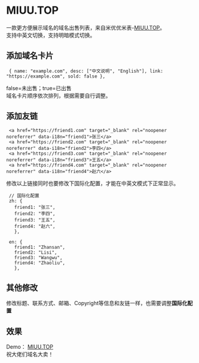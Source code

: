 # MIUU.TOP
一款更方便展示域名的域名出售列表，来自米优优米表-[MIUU.TOP](https://miuu.top)。  
支持中英文切换，支持明暗模式切换。

## 添加域名卡片
```
 { name: "example.com", desc: ["中文说明", "English"], link: "https://example.com", sold: false },
```
 false=未出售；true=已出售   
 域名卡片顺序依次排列，根据需要自行调整。

## 添加友链
```
 <a href="https://friend1.com" target="_blank" rel="noopener noreferrer" data-i18n="friend1">张三</a>
 <a href="https://friend2.com" target="_blank" rel="noopener noreferrer" data-i18n="friend2">李四</a>
 <a href="https://friend3.com" target="_blank" rel="noopener noreferrer" data-i18n="friend3">王五</a>
 <a href="https://friend4.com" target="_blank" rel="noopener noreferrer" data-i18n="friend4">赵六</a>
```
修改以上链接同时也要修改下国际化配置，才能在中英文模式下正常显示。
```
 // 国际化配置
 zh: {
   friend1: "张三",
   friend2: "李四",
   friend3: "王五",
   friend4: "赵六",
   },

 en: {
   friend1: "Zhansan",
   friend2: "Lisi",
   friend3: "Wangwu",
   friend4: "Zhaoliu",
   },
```

## 其他修改
修改标题、联系方式、邮箱、Copyright等信息和友链一样，也需要调整**国际化配置**

## 效果
Demo： [MIUU.TOP](https://miuu.top)   
祝大佬们域名大卖！
